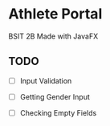 # Athlete Portal 

BSIT 2B
Made with JavaFX

## TODO
- [ ] Input Validation

- [ ] Getting Gender Input

- [ ] Checking Empty Fields
